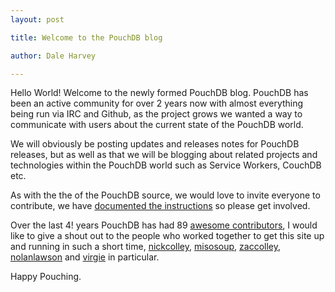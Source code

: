 ```yaml
---
layout: post

title: Welcome to the PouchDB blog

author: Dale Harvey

---
```


Hello World! Welcome to the newly formed PouchDB blog. PouchDB has been an active community for over 2 years now with almost everything being run via IRC and Github, as the project grows we wanted a way to communicate with users about the current state of the PouchDB world.

We will obviously be posting updates and releases notes for PouchDB releases, but as well as that we will be blogging about related projects and technologies within the PouchDB world such as Service Workers, CouchDB etc.

As with the the of the PouchDB source, we would love to invite everyone to contribute, we have [documented the instructions](https://github.com/daleharvey/pouchdb/blob/master/CONTRIBUTING.md#writing-a-pouchdb-blog-post) so please get involved.

Over the last 4! years PouchDB has had 89 [awesome contributors](https://github.com/daleharvey/pouchdb/graphs/contributors), I would like to give a shout out to the people who worked together to get this site up and running in such a short time, [nickcolley](https://twitter.com/NickColley), [misosoup](https://twitter.com/misosoup), [zaccolley](https://twitter.com/zaccolley), [nolanlawson](https://twitter.com/nolanlawson) and [virgie](https://github.com/virgie) in particular.

Happy Pouching.
